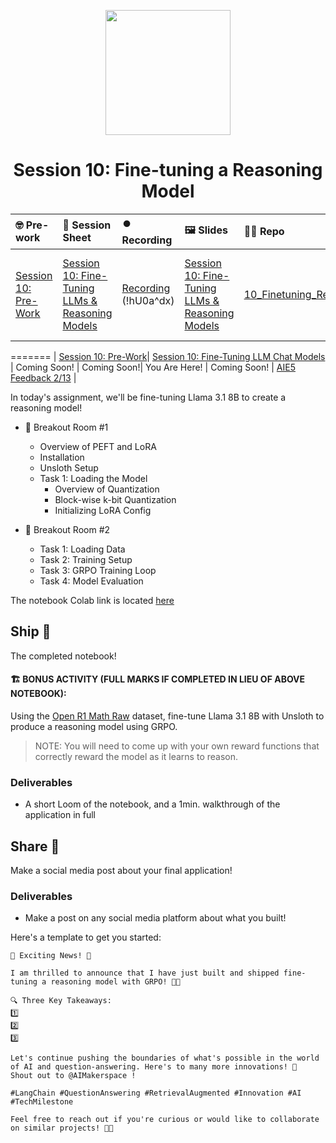 <p align = "center" draggable=”false” ><img src="https://github.com/AI-Maker-Space/LLM-Dev-101/assets/37101144/d1343317-fa2f-41e1-8af1-1dbb18399719" 
     width="200px"
     height="auto"/>
</p>

## <h1 align="center" id="heading">Session 10: Fine-tuning a Reasoning Model</h1>

| 🤓 Pre-work | 📰 Session Sheet | ⏺️ Recording     | 🖼️ Slides        | 👨‍💻 Repo         | 📝 Homework      | 📁 Feedback       |
|:-----------------|:-----------------|:-----------------|:-----------------|:-----------------|:-----------------|:-----------------|
| [Session 10: Pre-Work](https://www.notion.so/Session-10-Fine-Tuning-LLM-Chat-Models-189cd547af3d80b3b460cdf16ceb212d?pvs=4#189cd547af3d81679890c02cf1812071)| [Session 10: Fine-Tuning LLMs & Reasoning Models ](https://www.notion.so/Session-10-Fine-Tuning-LLM-Chat-Models-189cd547af3d80b3b460cdf16ceb212d) | [Recording](https://us02web.zoom.us/rec/share/WM85q-HkiEMDfHP4j4vXB5dB-f0W9Q39fVWvKNZzqED9HjK89jJMcMNaOUafDDE4.pkaFKBwyFr-ZjzDj) (!hU0a^dx)| [Session 10: Fine-Tuning LLMs & Reasoning Models](https://www.canva.com/design/DAGcIQDgXnI/32F5QSz2_S_8b2ATHjZrBA/edit?utm_content=DAGcIQDgXnI&utm_campaign=designshare&utm_medium=link2&utm_source=sharebutton)| [10_Finetuning_Reasoning_Model](https://github.com/AI-Maker-Space/AIE5/tree/main/10_Finetuning_Reasoning_Model) | [Session 10 Assignment: Fine-Tuning LLMs & Reasoning Models](https://forms.gle/aMDtvaYdbjmtvBuN7)  | [AIE5 Feedback 2/13](https://forms.gle/zQGUnYk5AYfp2v9r9) |
=======
| [Session 10: Pre-Work](https://www.notion.so/Session-10-Fine-Tuning-LLM-Chat-Models-189cd547af3d80b3b460cdf16ceb212d?pvs=4#189cd547af3d81679890c02cf1812071)| [Session 10: Fine-Tuning LLM Chat Models](https://www.notion.so/Session-10-Fine-Tuning-LLM-Chat-Models-189cd547af3d80b3b460cdf16ceb212d) | Coming Soon! | Coming Soon!| You Are Here! | Coming Soon! | [AIE5 Feedback 2/13](https://forms.gle/zQGUnYk5AYfp2v9r9) |

In today's assignment, we'll be fine-tuning Llama 3.1 8B to create a reasoning model!

- 🤝 Breakout Room #1
  - Overview of PEFT and LoRA
  - Installation
  - Unsloth Setup
  - Task 1: Loading the Model
    - Overview of Quantization
    - Block-wise k-bit Quantization
    - Initializing LoRA Config

- 🤝 Breakout Room #2
  - Task 1: Loading Data
  - Task 2: Training Setup
  - Task 3: GRPO Training Loop
  - Task 4: Model Evaluation
    
The notebook Colab link is located [here](https://colab.research.google.com/drive/18jF-pOlz-cFt0SkHVQ_9PBuGAH0VumrG?usp=sharing)

## Ship 🚢

The completed notebook!

#### 🏗️ BONUS ACTIVITY (FULL MARKS IF COMPLETED IN LIEU OF ABOVE NOTEBOOK):

Using the [Open R1 Math Raw](https://huggingface.co/datasets/open-r1/OpenR1-Math-Raw) dataset, fine-tune Llama 3.1 8B with Unsloth to produce a reasoning model using GRPO.

> NOTE: You will need to come up with your own reward functions that correctly reward the model as it learns to reason.

### Deliverables

- A short Loom of the notebook, and a 1min. walkthrough of the application in full

## Share 🚀

Make a social media post about your final application!

### Deliverables

- Make a post on any social media platform about what you built!

Here's a template to get you started:

```
🚀 Exciting News! 🚀

I am thrilled to announce that I have just built and shipped fine-tuning a reasoning model with GRPO! 🎉🤖

🔍 Three Key Takeaways:
1️⃣ 
2️⃣ 
3️⃣ 

Let's continue pushing the boundaries of what's possible in the world of AI and question-answering. Here's to many more innovations! 🚀
Shout out to @AIMakerspace !

#LangChain #QuestionAnswering #RetrievalAugmented #Innovation #AI #TechMilestone

Feel free to reach out if you're curious or would like to collaborate on similar projects! 🤝🔥
```
